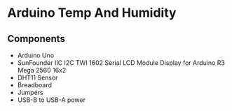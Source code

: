 # Arduino Temp And Humidity

## Components
* Arduino Uno
* SunFounder IIC I2C TWI 1602 Serial LCD Module Display for Arduino R3 Mega 2560 16x2
* DHT11 Sensor
* Breadboard
* Jumpers
* USB-B to USB-A power
